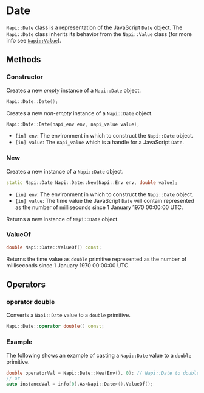 # Date

`Napi::Date` class is a representation of the JavaScript `Date` object. The
`Napi::Date` class inherits its behavior from the `Napi::Value` class
(for more info see [`Napi::Value`](doc/value.md)).

## Methods

### Constructor

Creates a new _empty_ instance of a `Napi::Date` object.

```cpp
Napi::Date::Date();
```

Creates a new _non-empty_ instance of a `Napi::Date` object.

```cpp
Napi::Date::Date(napi_env env, napi_value value);
```

 - `[in] env`: The environment in which to construct the `Napi::Date` object.
 - `[in] value`: The `napi_value` which is a handle for a JavaScript `Date`.

### New

Creates a new instance of a `Napi::Date` object.

```cpp
static Napi::Date Napi::Date::New(Napi::Env env, double value);
```

 - `[in] env`: The environment in which to construct the `Napi::Date` object.
 - `[in] value`: The time value the JavaScript `Date` will contain represented
  as the number of milliseconds since 1 January 1970 00:00:00 UTC.

Returns a new instance of `Napi::Date` object.

### ValueOf

```cpp
double Napi::Date::ValueOf() const;
```

Returns the time value as `double` primitive represented as the number of
 milliseconds since 1 January 1970 00:00:00 UTC.

## Operators

### operator double

Converts a `Napi::Date` value to a `double` primitive.

```cpp
Napi::Date::operator double() const;
```

### Example

The following shows an example of casting a `Napi::Date` value to a `double`
 primitive.

```cpp
double operatorVal = Napi::Date::New(Env(), 0); // Napi::Date to double
// or
auto instanceVal = info[0].As<Napi::Date>().ValueOf();
```

